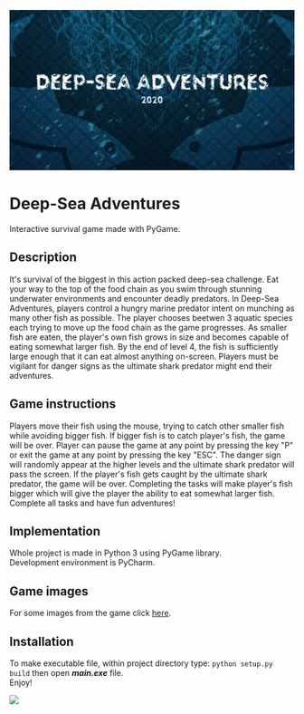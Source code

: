 ![](img/Gameplay/gif1.gif)

# Deep-Sea Adventures
Interactive survival game made with PyGame.

## Description
It's survival of the biggest in this action packed deep-sea challenge. Eat your way to the top of the food chain as you swim through stunning underwater environments and encounter deadly predators. In Deep-Sea Adventures, players control a hungry marine predator intent on munching as many other fish as possible. The player chooses beetwen 3 aquatic species each trying to move up the food chain as the game progresses. As smaller fish are eaten, the player's own fish grows in size and becomes capable of eating somewhat larger fish. By the end of level 4, the fish is sufficiently large enough that it can eat almost anything on-screen. Players must be vigilant for danger signs as the ultimate shark predator might end their adventures.

## Game instructions
Players move their fish using the mouse, trying to catch other smaller fish while avoiding bigger fish. If bigger fish is to catch player's fish, the game will be over. Player can pause the game at any point by pressing the key "P" or exit the game at any point by pressing the key "ESC". The danger sign will randomly appear at the higher levels and the ultimate shark predator will pass the screen. If the player's fish gets caught by the ultimate shark predator, the game will be over. Completing the tasks will make player's fish bigger which will give the player the ability to eat somewhat larger fish. Complete all tasks and have fun adventures!

## Implementation
Whole project is made in Python 3 using PyGame library. <br>Development environment is PyCharm.

## Game images
For some images from the game click [here](img/Gameplay/).

## Installation
To make executable file, within project directory type:
`python setup.py build` then open <strong>*main.exe*</strong> file.<br>Enjoy!

![](img/Gameplay/gif2.gif)
